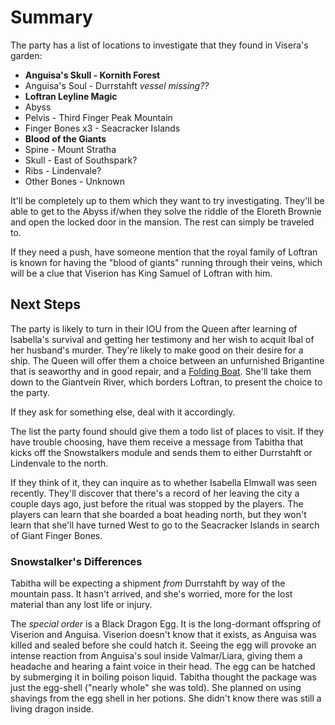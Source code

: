 # Summary
The party has a list of locations to investigate that they found in Visera's garden:
- **Anguisa's Skull - Kornith Forest**
- Anguisa's Soul - Durrstahft *vessel missing??*
- **Loftran Leyline Magic**
- Abyss
- Pelvis - Third Finger Peak Mountain
- Finger Bones x3 - Seacracker Islands
- **Blood of the Giants**
- Spine - Mount Stratha
- Skull - East of Southspark?
- Ribs - Lindenvale?
- Other Bones - Unknown

It'll be completely up to them which they want to try investigating. They'll be able to get to the Abyss if/when they solve the riddle of the Eloreth Brownie and open the locked door in the mansion. The rest can simply be traveled to.

If they need a push, have someone mention that the royal family of Loftran is known for having the "blood of giants" running through their veins, which will be a clue that Viserion has King Samuel of Loftran with him.

## Next Steps
The party is likely to turn in their IOU from the Queen after learning of Isabella's survival and getting her testimony and her wish to acquit Ibal of her husband's murder. They're likely to make good on their desire for a ship. The Queen will offer them a choice between an unfurnished Brigantine that is seaworthy and in good repair, and a [Folding Boat](https://www.dndbeyond.com/magic-items/folding-boat). She'll take them down to the Giantvein River, which borders Loftran, to present the choice to the party.

If they ask for something else, deal with it accordingly.

The list the party found should give them a todo list of places to visit. If they have trouble choosing, have them receive a message from Tabitha that kicks off the Snowstalkers module and sends them to either Durrstahft or Lindenvale to the north.

If they think of it, they can inquire as to whether Isabella Elmwall was seen recently. They'll discover that there's a record of her leaving the city a couple days ago, just before the ritual was stopped by the players. The players can learn that she boarded a boat heading north, but they won't learn that she'll have turned West to go to the Seacracker Islands in search of Giant Finger Bones.

### Snowstalker's Differences
Tabitha will be expecting a shipment *from* Durrstahft by way of the mountain pass. It hasn't arrived, and she's worried, more for the lost material than any lost life or injury.

The *special order* is a Black Dragon Egg. It is the long-dormant offspring of Viserion and Anguisa. Viserion doesn't know that it exists, as Anguisa was killed and sealed before she could hatch it. Seeing the egg will provoke an intense reaction from Anguisa's soul inside Valmar/Liara, giving them a headache and hearing a faint voice in their head. The egg can be hatched by submerging it in boiling poison liquid. Tabitha thought the package was just the egg-shell ("nearly whole" she was told). She planned on using shavings from the egg shell in her potions. She didn't know there was still a living dragon inside.
